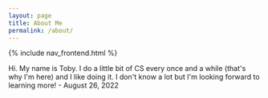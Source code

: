 ```yaml
---
layout: page
title: About Me
permalink: /about/
---
```


{% include nav_frontend.html %}

Hi. My name is Toby. I do a little bit of CS every once and a while (that's why I'm here) and I like doing it. I don't know a lot but I'm looking forward to learning more! - August 26, 2022



